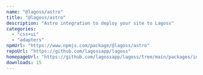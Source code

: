 ```yaml
---
name: "@lagoss/astro"
title: "@lagoss/astro"
description: "Astro integration to deploy your site to Lagoss"
categories:
  - "css+ui"
  - "adapters"
npmUrl: "https://www.npmjs.com/package/@lagoss/astro"
repoUrl: "https://github.com/lagossapp/lagoss"
homepageUrl: "https://github.com/lagossapp/lagoss/tree/main/packages/integrations/astro"
downloads: 15
---
```

